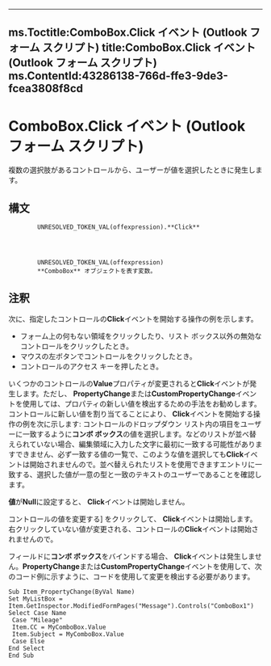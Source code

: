 

---
ms.Toctitle:ComboBox.Click イベント (Outlook フォーム スクリプト)
title:ComboBox.Click イベント (Outlook フォーム スクリプト)
ms.ContentId:43286138-766d-ffe3-9de3-fcea3808f8cd
---
# ComboBox.Click イベント (Outlook フォーム スクリプト)




複数の選択肢があるコントロールから、ユーザーが値を選択したときに発生します。

## 構文

            UNRESOLVED_TOKEN_VAL(offexpression).**Click**




            UNRESOLVED_TOKEN_VAL(offexpression)
            **ComboBox** オブジェクトを表す変数。



## 注釈
次に、指定したコントロールの**Click**イベントを開始する操作の例を示します。

- フォーム上の何もない領域をクリックしたり、リスト ボックス以外の無効なコントロールをクリックしたとき。
- マウスの左ボタンでコントロールをクリックしたとき。
- コントロールのアクセス キーを押したとき。








いくつかのコントロールの**Value**プロパティが変更されると**Click**イベントが発生します。ただし、 **PropertyChange**または**CustomPropertyChange**イベントを使用しては、プロパティの新しい値を検出するための手法をお勧めします。コントロールに新しい値を割り当てることにより、 **Click**イベントを開始する操作の例を次に示します: コントロールのドロップダウン リスト内の項目をユーザーに一致するように**コンボ ボックス**の値を選択します。などのリストが並べ替えられていない場合、編集領域に入力した文字に最初に一致する可能性がありますできません、必ず一致する値の一覧で、このような値を選択しても**Click**イベントは開始されませんので。並べ替えられたリストを使用できますエントリに一致する、選択した値が一意の型と一致のテキストのユーザーであることを確認します。



**値**が**Null**に設定すると、 **Click**イベントは開始しません。



コントロールの値を変更する] をクリックして、 **Click**イベントは開始します。右クリックしていない値が変更される、コントロールの**Click**イベントは開始されませんので。



フィールドに**コンボ ボックス**をバインドする場合、 **Click**イベントは発生しません。**PropertyChange**または**CustomPropertyChange**イベントを使用して、次のコード例に示すように、コードを使用して変更を検出する必要があります。

```sourcecode
Sub Item_PropertyChange(ByVal Name) 
Set MyListBox = Item.GetInspector.ModifiedFormPages("Message").Controls("ComboBox1") 
Select Case Name 
 Case "Mileage" 
 Item.CC = MyComboBox.Value 
 Item.Subject = MyComboBox.Value 
 Case Else 
End Select 
End Sub
```





